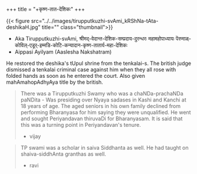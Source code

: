 +++
title = "+कृष्ण-तात-देशिकः"
+++

{{< figure src="../../images/tirupputkuzhi-svAmi_kRShNa-tAta-deshikaH.jpg" title="" class="thumbnail">}}

- Aka Tirupputkuzhi-svAmi, श्रीमद्-वेदान्त-देशिक-सम्प्रदाय-दुरन्धरः महामहोपाध्यायः  पॆरुमाळ्-कोविल्-एडूर्-इम्मडि-कोटि-कन्यादान-कृष्ण-तातार्य-महा-देशिकः
- Aippasi Ayilyam (Aaslesha Nakshatram)

He restored the deshika's tUpul shrine from the tenkalai-s. The british judge dismissed a tenkalai criminal case against him when they all rose with folded hands as soon as he entered the court. Also given mahAmahopAdhyAya title by the british.

> There was a Tirupputkuzhi Swamy who was a chaNDa-prachaNDa paNDita - Was presiding over Nyaya sadases in Kashi and Kanchi at 18 years of age. The aged seniors in his own family declined from performing Bharanyasa for him saying they were unqualified. He went and sought Periyandavan thiruvaDi for Bharanyasam. It is said that this was a turning point in Periyandavan's tenure.
> - vijay

> TP swami was a scholar in saiva Siddhanta as well. He had taught on shaiva-siddhAnta granthas as well.
>
> - ravi

